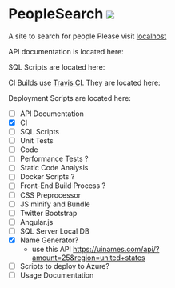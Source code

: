 # PeopleSearch  ![](https://travis-ci.org/supermitsuba/PeopleSearch.svg?branch=master)
A site to search for people
Please visit [localhost](http://localhost:8000/)

API documentation is located here: 

SQL Scripts are located here: 

CI Builds use [Travis CI](https://travis-ci.com/).  They are located here: 

Deployment Scripts are located here: 

- [ ] API Documentation
- [X] CI
- [ ] SQL Scripts
- [ ] Unit Tests
- [ ] Code
- [ ] Performance Tests ?
- [ ] Static Code Analysis
- [ ] Docker Scripts ?
- [ ] Front-End Build Process ?
- [ ] CSS Preprocessor
- [ ] JS minify and Bundle
- [ ] Twitter Bootstrap
- [ ] Angular.js
- [ ] SQL Server Local DB
- [X] Name Generator?
  - use this API https://uinames.com/api/?amount=25&region=united+states
- [ ] Scripts to deploy to Azure?
- [ ] Usage Documentation
